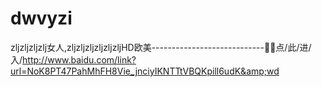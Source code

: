 # dwvyzi
zljzljzljzlj女人,zljzljzljzljzljzljHD欧美----------------------------🦩🦩点/此/进/入/http://www.baidu.com/link?url=NoK8PT47PahMhFH8Vie_jnciyIKNTTtVBQKpill6udK&amp;wd

